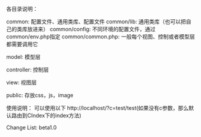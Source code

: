 各目录说明：

common:
配置文件、通用类库、配置文件
common/lib:
通用类库（也可以把自己的类库放进来）
common/config:
不同环境的配置文件，通过common/env.php指定
common/common.php:
一般每个视图、控制或者模型层都需要调用它

model:
模型层

controller:
控制层

view:
视图层

public:
存放css，js，image


使用说明：
可以使用以下
http://localhost/?c=test/test(如果没有c参数，那么默认路由到CIndex下的index方法)


Change List:
beta1.0

